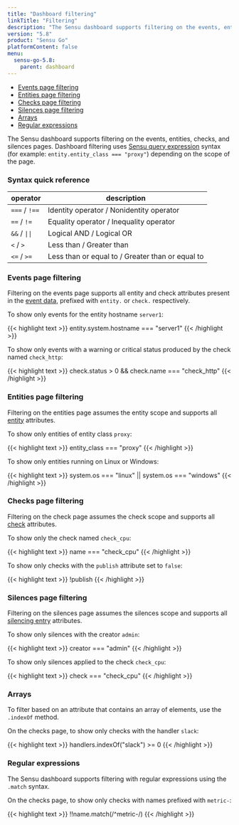 ```yaml
---
title: "Dashboard filtering"
linkTitle: "Filtering"
description: "The Sensu dashboard supports filtering on the events, entities, checks, and silences pages using Sensu query expression syntax, including regular expressions. Read the doc to learn more."
version: "5.8"
product: "Sensu Go"
platformContent: false
menu:
  sensu-go-5.8:
    parent: dashboard
---
```


- [Events page filtering](#events-page-filtering)
- [Entities page filtering](#entities-page-filtering)
- [Checks page filtering](#checks-page-filtering)
- [Silences page filtering](#silences-page-filtering)
- [Arrays](#arrays)
- [Regular expressions](#regular-expressions)

The Sensu dashboard supports filtering on the events, entities, checks, and silences pages.
Dashboard filtering uses [Sensu query expression](../../reference/sensu-query-expressions) syntax (for example: `entity.entity_class === "proxy"`) depending on the scope of the page.

### Syntax quick reference

<table>
<thead>
<tr>
<th>operator</th>
<th>description</th>
</tr>
</thead>
<tbody>
<tr>
<td><code>===</code> / <code>!==</code></td>
<td>Identity operator / Nonidentity operator</td>
</tr>
<tr>
<td><code>==</code> / <code>!=</code></td>
<td>Equality operator / Inequality operator</td>
</tr>
<tr>
<td><code>&&</code> / <code>||</code></td>
<td>Logical AND / Logical OR</td>
</tr>
<tr>
<td><code><</code> / <code>></code></td>
<td>Less than / Greater than</td>
</tr>
<tr>
<td><code><=</code> / <code>>=</code></td>
<td>Less than or equal to / Greater than or equal to</td>
</tr>
</tbody>
</table>

### Events page filtering

Filtering on the events page supports all entity and check attributes present in the [event data](../../reference/events), prefixed with `entity.` or `check.` respectively.

To show only events for the entity hostname `server1`:

{{< highlight text >}}
entity.system.hostname === "server1"
{{< /highlight >}}

To show only events with a warning or critical status produced by the check named `check_http`:

{{< highlight text >}}
check.status > 0 && check.name === "check_http"
{{< /highlight >}}

### Entities page filtering

Filtering on the entities page assumes the entity scope and supports all [entity](../../reference/entities) attributes.

To show only entities of entity class `proxy`:

{{< highlight text >}}
entity_class === "proxy"
{{< /highlight >}}

To show only entities running on Linux or Windows:

{{< highlight text >}}
system.os === "linux" || system.os === "windows"
{{< /highlight >}}

### Checks page filtering

Filtering on the check page assumes the check scope and supports all [check](../../reference/checks) attributes.

To show only the check named `check_cpu`:

{{< highlight text >}}
name === "check_cpu"
{{< /highlight >}}

To show only checks with the `publish` attribute set to `false`:

{{< highlight text >}}
!publish
{{< /highlight >}}

### Silences page filtering

Filtering on the silences page assumes the silences scope and supports all [silencing entry](../../reference/silencing) attributes.

To show only silences with the creator `admin`:

{{< highlight text >}}
creator === "admin"
{{< /highlight >}}

To show only silences applied to the check `check_cpu`:

{{< highlight text >}}
check === "check_cpu"
{{< /highlight >}}

### Arrays

To filter based on an attribute that contains an array of elements, use the `.indexOf` method.

On the checks page, to show only checks with the handler `slack`:

{{< highlight text >}}
handlers.indexOf("slack") >= 0
{{< /highlight >}}

### Regular expressions

The Sensu dashboard supports filtering with regular expressions using the `.match` syntax.

On the checks page, to show only checks with names prefixed with `metric-`:

{{< highlight text >}}
!!name.match(/^metric-/)
{{< /highlight >}}
